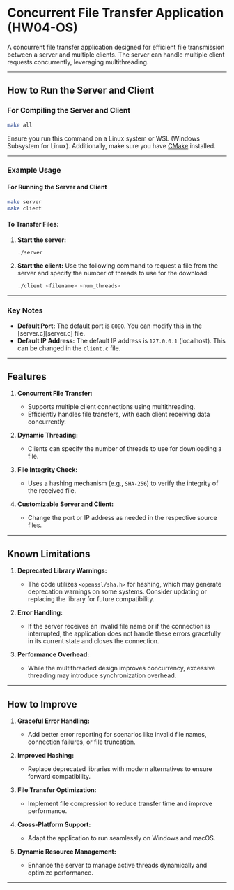 # **Concurrent File Transfer Application (HW04-OS)**

A concurrent file transfer application designed for efficient file transmission between a server and multiple clients. The server can handle multiple client requests concurrently, leveraging multithreading.

---

## **How to Run the Server and Client**

### **For Compiling the Server and Client**
```bash
make all
```
Ensure you run this command on a Linux system or WSL (Windows Subsystem for Linux). Additionally, make sure you have [CMake](https://cmake.org/download/) installed.

---

### **Example Usage**

#### **For Running the Server and Client**
```bash
make server
make client
```

#### **To Transfer Files:**
1. **Start the server:**
   ```bash
   ./server
   ```

2. **Start the client:**
   Use the following command to request a file from the server and specify the number of threads to use for the download:
   ```bash
   ./client <filename> <num_threads>
   ```

---

### **Key Notes**
- **Default Port:** The default port is `8080`. You can modify this in the [server.c][server.c] file.
- **Default IP Address:** The default IP address is `127.0.0.1` (localhost). This can be changed in the `client.c` file.

---

## **Features**
1. **Concurrent File Transfer:**
   - Supports multiple client connections using multithreading.
   - Efficiently handles file transfers, with each client receiving data concurrently.

2. **Dynamic Threading:**
   - Clients can specify the number of threads to use for downloading a file.

3. **File Integrity Check:**
   - Uses a hashing mechanism (e.g., `SHA-256`) to verify the integrity of the received file.

4. **Customizable Server and Client:**
   - Change the port or IP address as needed in the respective source files.

---

## **Known Limitations**
1. **Deprecated Library Warnings:**
   - The code utilizes `<openssl/sha.h>` for hashing, which may generate deprecation warnings on some systems. Consider updating or replacing the library for future compatibility.

2. **Error Handling:**
   - If the server receives an invalid file name or if the connection is interrupted, the application does not handle these errors gracefully in its current state and closes the connection.

3. **Performance Overhead:**
   - While the multithreaded design improves concurrency, excessive threading may introduce synchronization overhead.

---

## **How to Improve**
1. **Graceful Error Handling:**
   - Add better error reporting for scenarios like invalid file names, connection failures, or file truncation.

2. **Improved Hashing:**
   - Replace deprecated libraries with modern alternatives to ensure forward compatibility.

3. **File Transfer Optimization:**
   - Implement file compression to reduce transfer time and improve performance.

4. **Cross-Platform Support:**
   - Adapt the application to run seamlessly on Windows and macOS.

5. **Dynamic Resource Management:**
   - Enhance the server to manage active threads dynamically and optimize performance.

---
